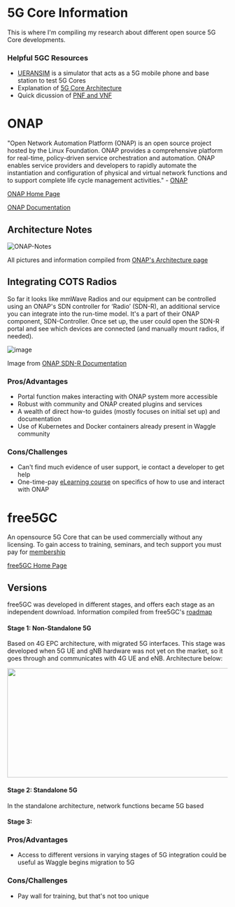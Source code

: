 # 5G Core Information
This is where I'm compiling my research about different open source 5G Core developments. 
### Helpful 5GC Resources
- [UERANSIM](https://github.com/aligungr/UERANSIM) is a simulator that acts as a 5G mobile phone and base station to test 5G Cores 
- Explanation of [5G Core Architecture](https://www.digi.com/blog/post/5g-network-architecture)
- Quick dicussion of [PNF and VNF](https://www.linkedin.com/pulse/technology-analogy-physical-virtual-network-functions-milind-kulkarni/)

# ONAP
"Open Network Automation Platform (ONAP) is an open source project hosted by the Linux Foundation. ONAP provides a comprehensive platform for real-time, policy-driven service orchestration and automation. ONAP enables service providers and developers to rapidly automate the instantiation and configuration of physical and virtual network functions and to support complete life cycle management activities." \- [ONAP](https://docs.onap.org/en/honolulu/index.html)

[ONAP Home Page](https://www.onap.org/)

[ONAP Documentation](https://docs.onap.org/en/honolulu/index.html#)
## Architecture Notes
![ONAP-Notes](https://user-images.githubusercontent.com/107580325/176268551-013da326-381a-4dad-b308-e67f7bfd19b1.png "ONAP Architecture")

All pictures and information compiled from [ONAP's Architecture page](https://docs.onap.org/en/honolulu/guides/onap-developer/architecture/index.html)

## Integrating COTS Radios
So far it looks like mmWave Radios and our equipment can be controlled using an ONAP's SDN controller for ‘Radio’ (SDN-R), an additional service you can integrate into the run-time model. It's a part of their ONAP component, SDN-Controller. Once set up, the user could open the SDN-R portal and see which devices are connected (and manually mount radios, if needed). 

![image](https://user-images.githubusercontent.com/107580325/176289800-2dbdf6bd-9397-4a30-9d91-4cc5e908bf1d.png)

Image from [ONAP SDN-R Documentation](https://docs.onap.org/projects/onap-ccsdk-features/en/honolulu/guides/onap-user/home.html)

### Pros/Advantages
- Portal function makes interacting with ONAP system more accessible
- Robust with community and ONAP created plugins and services
- A wealth of direct how-to guides (mostly focuses on initial set up) and documentation
- Use of Kubernetes and Docker containers already present in Waggle community
### Cons/Challenges
- Can't find much evidence of user support, ie contact a developer to get help
- One-time-pay [eLearning course](https://training.linuxfoundation.org/training/onap-fundamentals/) on specifics of how to use and interact with ONAP 

# free5GC
An opensource 5G Core that can be used commercially without any licensing. To gain access to training, seminars, and tech support you must pay for [membership](https://www.free5gc.org/membership/)

[free5GC Home Page](https://www.free5gc.org/)
## Versions
free5GC was developed in different stages, and offers each stage as an independent download. Information compiled from free5GC's [roadmap](https://www.free5gc.org/roadmap/)
#### Stage 1: Non-Standalone 5G
Based on 4G EPC architecture, with migrated 5G interfaces. This stage was developed when 5G UE and gNB hardware was not yet on the market, so it goes through and communicates with 4G UE and eNB. Architecture below:

<img src="https://user-images.githubusercontent.com/107580325/176721996-1af7fae7-facc-4371-9903-41fc0cd4c8fb.png" width="625" height="250">

#### Stage 2: Standalone 5G
In the standalone architecture, network functions became 5G based
#### Stage 3: 

### Pros/Advantages
- Access to different versions in varying stages of 5G integration could be useful as Waggle begins migration to 5G
### Cons/Challenges
- Pay wall for training, but that's not too unique
